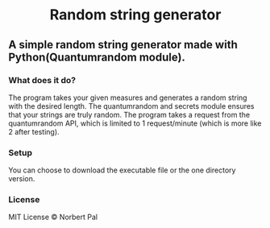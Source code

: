 <h1 align="center">Random string generator</h1>
<h2>A simple random string generator made with Python(Quantumrandom module).</h1>
<h3>What does it do?</h3>
<p>The program takes your given measures and generates a random string with the desired length. The quantumrandom and secrets module ensures that your strings are truly random. The program takes a request from the quantumrandom API, which is limited to 1 request/minute (which is more like 2 after testing).</p>
<h3>Setup</h3>
<p>You can choose to download the executable file or the one directory version.</p>
<h3>License</h3>
<p>MIT License © Norbert Pal</p>
